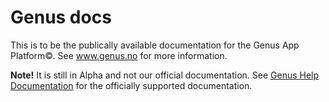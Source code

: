 # Genus docs
This is to be the publically available documentation for the Genus App Platform&copy;. See www.genus.no for more information.

**Note!** It is still in Alpha and not our official documentation. See [Genus Help Documentation](https://www.genus.no/?ArticleKey=IDD865A73036094D53) for the officially supported documentation.
